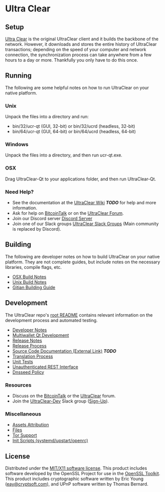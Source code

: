Ultra Clear
=====================

Setup
---------------------
[Ultra Clear](http://clearnodes.com/wallet) is the original UltraClear client and it builds the backbone of the network. However, it downloads and stores the entire history of UltraClear transactions; depending on the speed of your computer and network connection, the synchronization process can take anywhere from a few hours to a day or more. Thankfully you only have to do this once.

Running
---------------------
The following are some helpful notes on how to run UltraClear on your native platform.

### Unix

Unpack the files into a directory and run:

- bin/32/ucr-qt (GUI, 32-bit) or bin/32/ucrd (headless, 32-bit)
- bin/64/ucr-qt (GUI, 64-bit) or bin/64/ucrd (headless, 64-bit)

### Windows

Unpack the files into a directory, and then run ucr-qt.exe.

### OSX

Drag UltraClear-Qt to your applications folder, and then run UltraClear-Qt.

### Need Help?

* See the documentation at the [UltraClear Wiki](https://en.bitcoin.it/wiki/Main_Page) ***TODO***
for help and more information.
* Ask for help on [BitcoinTalk](https://bitcointalk.org/index.php?topic=1262920.0) or on the [UltraClear Forum](http://forum.clearnodes.com/).
* Join our Discord server [Discord Server](https://discord.clearnodes.com)
* Join one of our Slack groups [UltraClear Slack Groups](https://clearnodes.com/slack-logins/) (Main community is replaced by Discord).

Building
---------------------
The following are developer notes on how to build UltraClear on your native platform. They are not complete guides, but include notes on the necessary libraries, compile flags, etc.

- [OSX Build Notes](build-osx.md)
- [Unix Build Notes](build-unix.md)
- [Gitian Building Guide](gitian-building.md)

Development
---------------------
The UltraClear repo's [root README](https://github.com/ClearNode/Clearcore-Project/blob/master/README.md) contains relevant information on the development process and automated testing.

- [Developer Notes](developer-notes.md)
- [Multiwallet Qt Development](multiwallet-qt.md)
- [Release Notes](release-notes.md)
- [Release Process](release-process.md)
- [Source Code Documentation (External Link)](https://dev.visucore.com/bitcoin/doxygen/) ***TODO***
- [Translation Process](translation_process.md)
- [Unit Tests](unit-tests.md)
- [Unauthenticated REST Interface](REST-interface.md)
- [Dnsseed Policy](dnsseed-policy.md)

### Resources

* Discuss on the [BitcoinTalk](https://bitcointalk.org/index.php?topic=1262920.0) or the [UltraClear](http://forum.clearnodes.com/) forum.
* Join the [UltraClear-Dev](https://ucr-dev.slack.com/) Slack group ([Sign-Up](https://ucr-dev.herokuapp.com/)).

### Miscellaneous
- [Assets Attribution](assets-attribution.md)
- [Files](files.md)
- [Tor Support](tor.md)
- [Init Scripts (systemd/upstart/openrc)](init.md)

License
---------------------
Distributed under the [MIT/X11 software license](http://www.opensource.org/licenses/mit-license.php).
This product includes software developed by the OpenSSL Project for use in the [OpenSSL Toolkit](https://www.openssl.org/). This product includes
cryptographic software written by Eric Young ([eay@cryptsoft.com](mailto:eay@cryptsoft.com)), and UPnP software written by Thomas Bernard.
